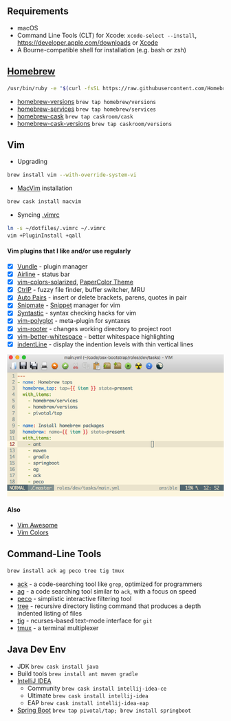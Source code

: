 ## Requirements
* macOS
* Command Line Tools (CLT) for Xcode: `xcode-select --install`, https://developer.apple.com/downloads or [Xcode](https://itunes.apple.com/us/app/xcode/id497799835)
* A Bourne-compatible shell for installation (e.g. bash or zsh)

## [Homebrew](http://brew.sh)
```bash
/usr/bin/ruby -e "$(curl -fsSL https://raw.githubusercontent.com/Homebrew/install/master/install)"
```
* [homebrew-versions](https://github.com/Homebrew/homebrew-versions#homebrew-versions) `brew tap homebrew/versions`
* [homebrew-services](https://github.com/Homebrew/homebrew-services#homebrew-services) `brew tap homebrew/services`
* [homebrew-cask](https://github.com/caskroom/homebrew-cask#homebrew-cask) `brew tap caskroom/cask`
* [homebrew-cask-versions](https://github.com/caskroom/homebrew-versions#homebrew-cask-versions) `brew tap caskroom/versions`

## Vim
* Upgrading
```bash
brew install vim --with-override-system-vi
```
* [MacVim](http://macvim-dev.github.io/macvim) installation
```bash
brew cask install macvim
```
* Syncing [.vimrc](https://github.com/drafael/dotfiles/blob/master/.vimrc)
```bash
ln -s ~/dotfiles/.vimrc ~/.vimrc
vim +PluginInstall +qall
```
#### Vim plugins that I like and/or use regularly
- [x] [Vundle](https://github.com/VundleVim/Vundle.vim#about) - plugin manager
- [x] [Airline](https://github.com/vim-airline/vim-airline#vim-airline-) - status bar
- [x] [vim-colors-solarized](https://github.com/altercation/vim-colors-solarized#screenshots), [PaperColor Theme](https://github.com/nlknguyen/papercolor-theme#screenshots)
- [x] [CtrlP](https://github.com/ctrlpvim/ctrlp.vim#ctrlpvim) - fuzzy file finder, buffer switcher, MRU
- [x] [Auto Pairs](https://github.com/jiangmiao/auto-pairs#auto-pairs) - insert or delete brackets, parens, quotes in pair
- [x] [Snipmate](https://github.com/garbas/vim-snipmate#snipmate) - [Snippet](https://github.com/honza/vim-snippets#snipmate--ultisnip-snippets) manager for vim
- [x] [Syntastic](https://github.com/vim-syntastic/syntastic) - syntax checking hacks for vim
- [x] [vim-polyglot](https://github.com/sheerun/vim-polyglot#vim-polyglot--) - meta-plugin for syntaxes
- [x] [vim-rooter](https://github.com/airblade/vim-rooter#rooter) - changes working directory to project root
- [x] [vim-better-whitespace](https://github.com/ntpeters/vim-better-whitespace#vim-better-whitespace-plugin) - better whitespace highlighting
- [x] [indentLine](https://github.com/Yggdroot/indentLine#indentline) - display the indention levels with thin vertical lines

![macvim](https://github.com/drafael/dotfiles/raw/master/share/macvim.png)

#### Also
- [Vim Awesome](http://vimawesome.com/)
- [Vim Colors](http://vimcolors.com/)

## Command-Line Tools
```bash
brew install ack ag peco tree tig tmux
```
* [ack](http://beyondgrep.com) - a code-searching tool like `grep`, optimized for programmers
* [ag](https://github.com/ggreer/the_silver_searcher) - a code searching tool similar to `ack`, with a focus on speed
* [peco](https://github.com/peco/peco) - simplistic interactive filtering tool
* [tree](http://mama.indstate.edu/users/ice/tree/) - recursive directory listing command that produces a depth indented listing of files
* [tig](http://jonas.nitro.dk/tig/) - ncurses-based text-mode interface for `git`
* [tmux](http://tmux.github.io) - a terminal multiplexer

## Java Dev Env
* JDK `brew cask install java`
* Build tools `brew install ant maven gradle`
* [IntelliJ IDEA](https://www.jetbrains.com/idea/)
  - Community `brew cask install intellij-idea-ce`
  - Ultimate `brew cask install intellij-idea`
  - EAP `brew cask install intellij-idea-eap`
* [Spring Boot](http://docs.spring.io/spring-boot/docs/current/reference/htmlsingle/) `brew tap pivotal/tap; brew install springboot`

